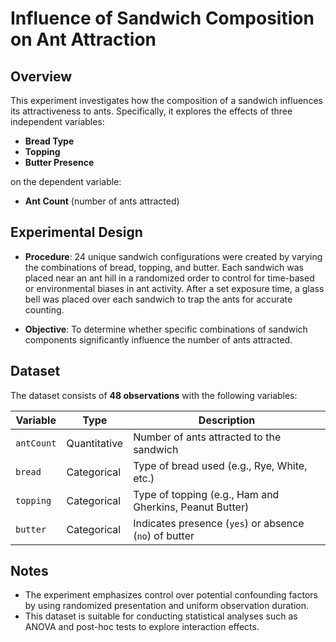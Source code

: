 # Influence of Sandwich Composition on Ant Attraction

## Overview

This experiment investigates how the composition of a sandwich influences its attractiveness to ants. Specifically, it explores the effects of three independent variables:

* **Bread Type**
* **Topping**
* **Butter Presence**

on the dependent variable:

* **Ant Count** (number of ants attracted)

## Experimental Design

* **Procedure**:
  24 unique sandwich configurations were created by varying the combinations of bread, topping, and butter. Each sandwich was placed near an ant hill in a randomized order to control for time-based or environmental biases in ant activity. After a set exposure time, a glass bell was placed over each sandwich to trap the ants for accurate counting.

* **Objective**:
  To determine whether specific combinations of sandwich components significantly influence the number of ants attracted.

## Dataset

The dataset consists of **48 observations** with the following variables:

| Variable   | Type         | Description                                             |
| ---------- | ------------ | ------------------------------------------------------- |
| `antCount` | Quantitative | Number of ants attracted to the sandwich                |
| `bread`    | Categorical  | Type of bread used (e.g., Rye, White, etc.)             |
| `topping`  | Categorical  | Type of topping (e.g., Ham and Gherkins, Peanut Butter) |
| `butter`   | Categorical  | Indicates presence (`yes`) or absence (`no`) of butter  |

## Notes

* The experiment emphasizes control over potential confounding factors by using randomized presentation and uniform observation duration.
* This dataset is suitable for conducting statistical analyses such as ANOVA and post-hoc tests to explore interaction effects.


